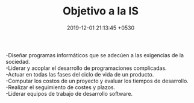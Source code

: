﻿---
layout: post
title:  "Objetivo a la IS"
date:   2019-12-01 21:13:45 +0530
categories: clases
description: "Tratamos sobre los Objetivos de la IS"
published: true
---
  <p>-Diseñar programas informáticos que se adecúen a las exigencias de la sociedad.<br>-Liderar y acoplar el desarrollo de programaciones complicadas.<br>
    -Actuar en todas las fases del ciclo de vida de un producto.<br>-Computar los costos de un proyecto y evaluar los tiempos de desarrollo.<br>
    -Realizar el seguimiento de costes y plazos.<br>-Liderar equipos de trabajo de desarrollo software.<br></p>
